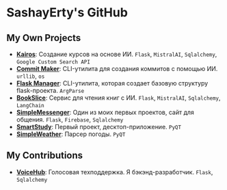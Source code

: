 # SashayErty's GitHub
## My Own Projects
- **[Kairos](https://github.com/sashayerty/Kairos)**: Создание курсов на основе ИИ. `Flask`, `MistralAI`, `Sqlalchemy`, `Google Custom Search API`
- **[Commit Maker](https://github.com/Sashayerty/commit_maker)**: CLI-утилита для создания коммитов с помощью ИИ. `urllib`, `os`
- **[Flask Manager](https://github.com/Sashayerty/flask_manager)**: CLI-утилита, которая создает базовую структуру flask-проекта. `ArgParse`
- **[BookSlice](https://github.com/Sashayerty/bookslice)**: Сервис для чтения книг с ИИ. `Flask`, `MistralAI`, `Sqlalchemy`, `LangChain`
- **[SimpleMessenger](https://github.com/Sashayerty/Messenger)**: Один из моих первых проектов, сайт для общения. `Flask`, `Firebase`, `Sqlalchemy`
- **[SmartStudy](https://github.com/Sashayerty/SmartStudy)**: Первый проект, десктоп-приложение. `PyQT`
- **[SimpleWeather](https://github.com/Sashayerty/SimpleWeather)**: Парсер погоды. `PyQT`
## My Contributions
- **[VoiceHub](https://github.com/KirillCodeCreator/CodeFest)**: Голосовая техподдержка. Я бэкэнд-разработчик. `Flask`, `Sqlalchemy`
<!-- <div id="header" align='center'>
  <div id="badges">
    <a href="https://vk.com/sashayerty">
      <img src="https://img.shields.io/badge/%D0%92%D0%BA%D0%BE%D0%BD%D1%82%D0%B0%D0%BA%D1%82%D0%B5-blue?style=for-the-badge&logo=VK&logoColor=white alt="VK Badge"/>
    </a>
    <a href="https://t.me/Sashayerty">
      <img src="https://img.shields.io/badge/Telegram-blue?style=for-the-badge&logo=Telegram&logoColor=white alt="Telegram Badge"/>
    </a>
  </div>
   <div id='gifs' align='center'>
    <img src="https://media.tenor.com/r5tO1IgqFvAAAAAC/%D0%B2%D0%BE%D1%82-%D1%82%D0%B0%D0%BA%D0%B8%D0%B5-%D0%BF%D0%B8%D1%80%D0%BE%D0%B3%D0%B8-that%27s-it.gif"/ width="100">
    <img src="https://media.tenor.com/Qa6Je1Tal4UAAAAC/dota.gif"/ width="100">
  </div> 
</div> -->

<!--
**Sashayerty/Sashayerty** is a ✨ _special_ ✨ repository because its `README.md` (this file) appears on your GitHub profile.

Here are some ideas to get you started:

- 🔭 I’m currently working on ...
- 🌱 I’m currently learning ...
- 👯 I’m looking to collaborate on ...
- 🤔 I’m looking for help with ...
- 💬 Ask me about ...
- 📫 How to reach me: ...
- 😄 Pronouns: ...
### ⚡ Fun fact: Я играю в Dota 2
-->
